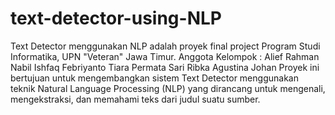 # text-detector-using-NLP
Text Detector menggunakan NLP adalah proyek final project Program Studi Informatika, UPN "Veteran" Jawa Timur.
Anggota Kelompok :
Alief Rahman
Nabil Ishfaq Febriyanto
Tiara Permata Sari
Ribka Agustina Johan
Proyek ini bertujuan untuk mengembangkan sistem Text Detector menggunakan teknik Natural Language Processing (NLP) yang dirancang untuk mengenali, mengekstraksi, dan memahami teks dari judul suatu sumber.

